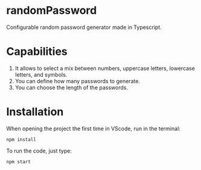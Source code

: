# randomPassword

Configurable random password generator made in Typescript.

# Capabilities

1. It allows to select a mix between numbers, uppercase letters, lowercase letters, and symbols.
2. You can define how many passwords to generate.
3. You can choose the length of the passwords.

# Installation

When opening the project the first time in VScode, run in the terminal:

    npm install

To run the code, just type:

    npm start
